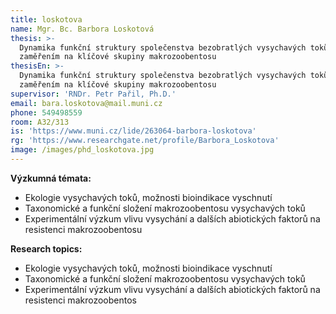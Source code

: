 ```yaml
---
title: loskotova
name: Mgr. Bc. Barbora Loskotová
thesis: >-
  Dynamika funkční struktury společenstva bezobratlých vysychavých toků se
  zaměřením na klíčové skupiny makrozoobentosu
thesisEn: >-
  Dynamika funkční struktury společenstva bezobratlých vysychavých toků se
  zaměřením na klíčové skupiny makrozoobentosu
supervisor: 'RNDr. Petr Pařil, Ph.D.'
email: bara.loskotova@mail.muni.cz
phone: 549498559
room: A32/313
is: 'https://www.muni.cz/lide/263064-barbora-loskotova'
rg: 'https://www.researchgate.net/profile/Barbora_Loskotova'
image: /images/phd_loskotova.jpg
---
```

<div class="cz">

**Výzkumná témata:**

* Ekologie vysychavých toků, možnosti bioindikace vyschnutí
* Taxonomické a funkční složení makrozoobentosu vysychavých toků
* Experimentální výzkum vlivu vysychání a dalších abiotických faktorů na resistenci makrozoobentosu

</div>

<div class="en">

**Research topics:**

* Ekologie vysychavých toků, možnosti bioindikace vyschnutí
* Taxonomické a funkční složení makrozoobentosu vysychavých toků
* Experimentální výzkum vlivu vysychání a dalších abiotických faktorů na resistenci makrozoobentos

</div>
